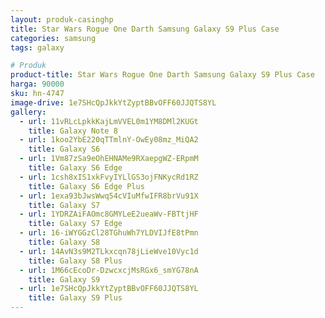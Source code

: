 ```yaml
---
layout: produk-casinghp
title: Star Wars Rogue One Darth Samsung Galaxy S9 Plus Case
categories: samsung
tags: galaxy

# Produk
product-title: Star Wars Rogue One Darth Samsung Galaxy S9 Plus Case
harga: 90000
sku: hn-4747
image-drive: 1e7SHcQpJkkYtZyptBBvOFF60JJQTS8YL
gallery:
  - url: 11vRLcLpkkKajLmVVEL0m1YM8DMl2KUGt
    title: Galaxy Note 8
  - url: 1koo2YbE220qTTmlnY-OwEy08mz_MiQA2
    title: Galaxy S6
  - url: 1Vm87zSa9eOhEHNAMe9RXaepgWZ-ERpmM
    title: Galaxy S6 Edge
  - url: 1csh8xIS1xkFvyIYLlGS3ojFNKycRd1RZ
    title: Galaxy S6 Edge Plus
  - url: 1exa93bJwsWwq54cVIuMfwIFR8brVu91X
    title: Galaxy S7
  - url: 1YDRZAiFAOmc8GMYLeE2ueaWv-FBTtjHF
    title: Galaxy S7 Edge
  - url: 16-iWYGGzCl28TGhuWh7YLDVIJfE8tPmn
    title: Galaxy S8
  - url: 14AvN3s9M2TLkxcqn78jLieWve10Vyc1d
    title: Galaxy S8 Plus
  - url: 1M66cEcoDr-DzwcxcjMsRGx6_smYG78nA
    title: Galaxy S9
  - url: 1e7SHcQpJkkYtZyptBBvOFF60JJQTS8YL
    title: Galaxy S9 Plus
---
```

